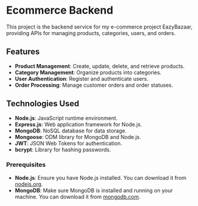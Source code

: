 # Ecommerce Backend

This project is the backend service for my e-commerce project EazyBazaar, providing APIs for managing products, categories, users, and orders.

## Features

- **Product Management**: Create, update, delete, and retrieve products.
- **Category Management**: Organize products into categories.
- **User Authentication**: Register and authenticate users.
- **Order Processing**: Manage customer orders and order statuses.

## Technologies Used

- **Node.js**: JavaScript runtime environment.
- **Express.js**: Web application framework for Node.js.
- **MongoDB**: NoSQL database for data storage.
- **Mongoose**: ODM library for MongoDB and Node.js.
- **JWT**: JSON Web Tokens for authentication.
- **bcrypt**: Library for hashing passwords.

### Prerequisites

- **Node.js**: Ensure you have Node.js installed. You can download it from [nodejs.org](https://nodejs.org/).
- **MongoDB**: Make sure MongoDB is installed and running on your machine. You can download it from [mongodb.com](https://www.mongodb.com/).
